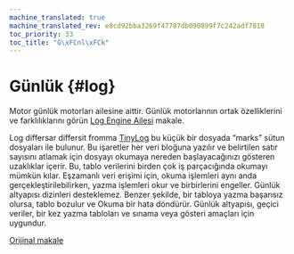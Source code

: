 ```yaml
---
machine_translated: true
machine_translated_rev: e8cd92bba3269f47787db090899f7c242adf7818
toc_priority: 33
toc_title: "G\xFCnl\xFCk"
---
```


# Günlük {#log}

Motor günlük motorları ailesine aittir. Günlük motorlarının ortak özelliklerini ve farklılıklarını görün [Log Engine Ailesi](log-family.md) makale.

Log differsar differsit fromma [TinyLog](tinylog.md) bu küçük bir dosyada “marks” sütun dosyaları ile bulunur. Bu işaretler her veri bloğuna yazılır ve belirtilen satır sayısını atlamak için dosyayı okumaya nereden başlayacağınızı gösteren uzaklıklar içerir. Bu, tablo verilerini birden çok iş parçacığında okumayı mümkün kılar.
Eşzamanlı veri erişimi için, okuma işlemleri aynı anda gerçekleştirilebilirken, yazma işlemleri okur ve birbirlerini engeller.
Günlük altyapısı dizinleri desteklemez. Benzer şekilde, bir tabloya yazma başarısız olursa, tablo bozulur ve Okuma bir hata döndürür. Günlük altyapısı, geçici veriler, bir kez yazma tabloları ve sınama veya gösteri amaçları için uygundur.

[Orijinal makale](https://clickhouse.tech/docs/en/operations/table_engines/log/) <!--hide-->
